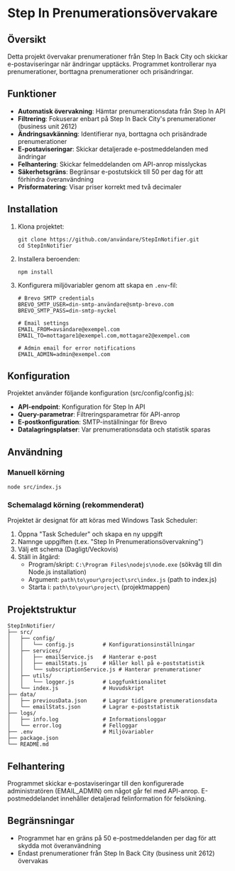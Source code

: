 # Step In Prenumerationsövervakare

## Översikt

Detta projekt övervakar prenumerationer från Step In Back City och skickar e-postaviseringar när ändringar upptäcks. Programmet kontrollerar nya prenumerationer, borttagna prenumerationer och prisändringar.

## Funktioner

- **Automatisk övervakning**: Hämtar prenumerationsdata från Step In API
- **Filtrering**: Fokuserar enbart på Step In Back City's prenumerationer (business unit 2612)
- **Ändringsavkänning**: Identifierar nya, borttagna och prisändrade prenumerationer
- **E-postaviseringar**: Skickar detaljerade e-postmeddelanden med ändringar
- **Felhantering**: Skickar felmeddelanden om API-anrop misslyckas
- **Säkerhetsgräns**: Begränsar e-postutskick till 50 per dag för att förhindra överanvändning
- **Prisformatering**: Visar priser korrekt med två decimaler

## Installation

1. Klona projektet:

   ```
   git clone https://github.com/användare/StepInNotifier.git
   cd StepInNotifier
   ```

2. Installera beroenden:

   ```
   npm install
   ```

3. Konfigurera miljövariabler genom att skapa en `.env`-fil:

   ```
   # Brevo SMTP credentials
   BREVO_SMTP_USER=din-smtp-användare@smtp-brevo.com
   BREVO_SMTP_PASS=din-smtp-nyckel

   # Email settings
   EMAIL_FROM=avsändare@exempel.com
   EMAIL_TO=mottagare1@exempel.com,mottagare2@exempel.com

   # Admin email for error notifications
   EMAIL_ADMIN=admin@exempel.com
   ```

## Konfiguration

Projektet använder följande konfiguration (src/config/config.js):

- **API-endpoint**: Konfiguration för Step In API
- **Query-parametrar**: Filtreringsparametrar för API-anrop
- **E-postkonfiguration**: SMTP-inställningar för Brevo
- **Datalagringsplatser**: Var prenumerationsdata och statistik sparas

## Användning

### Manuell körning

```
node src/index.js
```

### Schemalagd körning (rekommenderat)

Projektet är designat för att köras med Windows Task Scheduler:

1. Öppna "Task Scheduler" och skapa en ny uppgift
2. Namnge uppgiften (t.ex. "Step In Prenumerationsövervakning")
3. Välj ett schema (Dagligt/Veckovis)
4. Ställ in åtgärd:
   - Program/skript: `C:\Program Files\nodejs\node.exe` (sökväg till din Node.js installation)
   - Argument: `path\to\your\project\src\index.js` (path to index.js)
   - Starta i: `path\to\your\project\` (projektmappen)

## Projektstruktur

```
StepInNotifier/
├── src/
│   ├── config/
│   │   └── config.js         # Konfigurationsinställningar
│   ├── services/
│   │   ├── emailService.js   # Hanterar e-post
│   │   ├── emailStats.js     # Håller koll på e-poststatistik
│   │   └── subscriptionService.js # Hanterar prenumerationer
│   ├── utils/
│   │   └── logger.js         # Loggfunktionalitet
│   └── index.js              # Huvudskript
├── data/
│   ├── previousData.json     # Lagrar tidigare prenumerationsdata
│   └── emailStats.json       # Lagrar e-poststatistik
├── logs/
│   ├── info.log              # Informationsloggar
│   └── error.log             # Felloggar
├── .env                      # Miljövariabler
├── package.json
└── README.md
```

## Felhantering

Programmet skickar e-postaviseringar till den konfigurerade administratören (EMAIL_ADMIN) om något går fel med API-anrop. E-postmeddelandet innehåller detaljerad felinformation för felsökning.

## Begränsningar

- Programmet har en gräns på 50 e-postmeddelanden per dag för att skydda mot överanvändning
- Endast prenumerationer från Step In Back City (business unit 2612) övervakas
